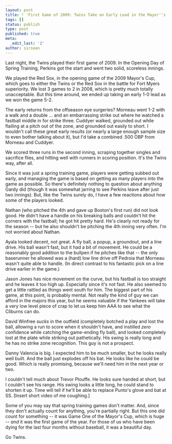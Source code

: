 ```yaml
---
layout: post
title: ! 'First Game of 2009: Twins Take an Early Lead in the Mayor''s Cup!'
tags: []
status: publish
type: post
published: true
meta:
  _edit_last: '2'
author: sirsean
---
```

Last night, the Twins played their first game of 2009. In the Opening Day of Spring Training, Perkins got the start and went two solid, scoreless innings.

We played the Red Sox, in the opening game of the 2009 Mayor's Cup, which goes to either the Twins or the Red Sox in the battle for Fort Myers superiority. We lost 3 games to 2 in 2008, which is pretty much totally unacceptable. But this time around, we ended up taking an early 1-0 lead as we won the game 5-2.

The early returns from the offseason eye surgeries? Morneau went 1-2 with a walk and a double ... and an embarrassing strike out where he watched a fastball middle in for strike three. Cuddyer walked, grounded out while flailing at a pitch out of the zone, and grounded out easily to short. I wouldn't call these great early results (or nearly a large enough sample size to even bother talking about it), but I'd take a combined .500 OBP from Morneau and Cuddyer.

We scored three runs in the second inning, scraping together singles and sacrifice flies, and hitting well with runners in scoring position. It's the Twins way, after all.

Since it was just a spring training game, players were getting subbed out early, and managing the game is based on getting as many players into the game as possible. So there's definitely nothing to question about anything Gardy did (though it was somewhat jarring to see Perkins leave after just two innings). But, like the Twins surely do, I have a few reactions about how some of the players looked.

Nathan (who pitched the 4th and gave up Boston's first run) did not look good. He didn't have a handle on his breaking balls and couldn't hit the corners with the fastball; he got hit pretty hard. He's clearly not ready for the season -- but he also shouldn't be pitching the 4th inning very often. I'm not worried about Nathan.

Ayala looked decent, not great. A fly ball, a popup, a groundout, and a line drive. His ball wasn't fast, but it had a bit of movement. He could be a reasonably good addition to the bullpen if he pitches like that -- the only baserunner he allowed was a (hard) low line drive off Pedroia that Morneau wasn't quite able to handle. (In direct contrast to his fantastic pick on a line drive earlier in the game.)

Jason Jones has nice movement on the curve, but his fastball is too straight and he leaves it too high up. Especially since it's not fast. He also seemed to get a little rattled as things went south for him. The biggest part of his game, at this point, is probably mental. Not really the kind of guy we can afford in the majors this year, but he seems valuable if the Yankees will take a very low level piece of crap to let us keep him AAA to see what the Cliburns can do.

David Winfree <em>sucks</em> in the outfield (completely botched a play and lost the ball, allowing a run to score when it shouldn't have, and instilled <em>zero</em> confidence while catching the game-ending fly ball), and looked completely lost at the plate while striking out pathetically. His swing is really long and he has no strike zone recognition. This guy is not a prospect.

Danny Valencia is big. I expected him to be much smaller, but he looks really well built. And the ball just explodes off his bat. He looks like he could be good. Which is really promising, because we'll need him in the next year or two.

I couldn't tell much about Trevor Plouffe. He looks sure handed at short, but I couldn't see his range. His swing looks a little long, he could stand to shorten it up. Time will tell if he'll be able to replace Punto's glove and bat at SS. [Insert short video of me coughing.]

Some of you may say that spring training games don't matter. And, since they don't actually count for anything, you're partially right. But this one did count for something -- it was Game One of the Mayor's Cup, which is huge -- <em>and</em> it was the first game of the year. For those of us who have been dying for the last four months without baseball, it was a beautiful day.

Go Twins.

